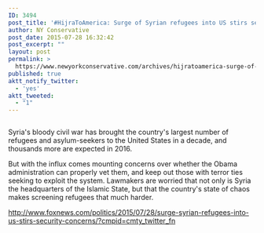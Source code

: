 ```yaml
---
ID: 3494
post_title: '#HijraToAmerica: Surge of Syrian refugees into US stirs security concerns #tcot #PJNET #GJM'
author: NY Conservative
post_date: 2015-07-28 16:32:42
post_excerpt: ""
layout: post
permalink: >
  https://www.newyorkconservative.com/archives/hijratoamerica-surge-of-syrian-refugees-into-us-stirs-security-concerns-tcot-pjnet-gjm/
published: true
aktt_notify_twitter:
  - 'yes'
aktt_tweeted:
  - "1"
---
```

<p><img src="http://www.newyorkconservative.com/wp-content/uploads/2015/07/072815_2032_HijraToAmer1.jpg" alt=""/>
	</p><p>Syria's bloody civil war has brought the country's largest number of refugees and asylum-seekers to the United States in a decade, and thousands more are expected in 2016. 
</p><p>But with the influx comes mounting concerns over whether the Obama administration can properly vet them, and keep out those with terror ties seeking to exploit the system. Lawmakers are worried that not only is Syria the headquarters of the Islamic State, but that the country's state of chaos makes screening refugees that much harder.
</p><p><a href="http://www.foxnews.com/politics/2015/07/28/surge-syrian-refugees-into-us-stirs-security-concerns/?cmpid=cmty_twitter_fn">http://www.foxnews.com/politics/2015/07/28/surge-syrian-refugees-into-us-stirs-security-concerns/?cmpid=cmty_twitter_fn</a>
	</p>